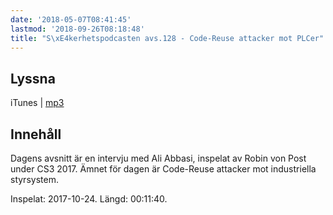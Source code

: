 ```yaml
---
date: '2018-05-07T08:41:45'
lastmod: '2018-09-26T08:18:48'
title: "S\xE4kerhetspodcasten avs.128 - Code-Reuse attacker mot PLCer"
---
```

## Lyssna

iTunes \| [mp3](http://traffic.libsyn.com/sakerhetspodcasten/RVPintro_-_cs3sthlm_Ali_Abbasi_Configurable_Code-Reuse_Attacks_Mitigation_for_COTS_Programmable_Logic_Controller_Binaries_mixdown.mp3)

## Innehåll

Dagens avsnitt är en intervju med Ali Abbasi, inspelat av Robin von Post under CS3
2017. Ämnet för dagen är Code-Reuse attacker mot industriella styrsystem.

Inspelat: 2017-10-24. Längd: 00:11:40.

